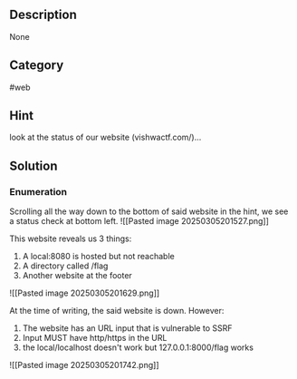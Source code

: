 ## Description
None

## Category
#web 

## Hint
look at the status of our website (vishwactf.com/)...

## Solution
### Enumeration
Scrolling all the way down to the bottom of said website in the hint, we see a status check at bottom left.
![[Pasted image 20250305201527.png]]

This website reveals us 3 things:
1. A local:8080 is hosted but not reachable
2. A directory called /flag
3. Another website at the footer

![[Pasted image 20250305201629.png]]

At the time of writing, the said website is down. However:
1. The website has an URL input that is vulnerable to SSRF
2. Input MUST have http/https in the URL
3. the local/localhost doesn't work but 127.0.0.1:8000/flag works


![[Pasted image 20250305201742.png]]

